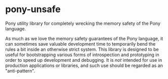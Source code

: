 # pony-unsafe

Pony utility library for completely wrecking the memory safety of the Pony language.

As much as we love the memory safety guarantees of the Pony language, it can sometimes save valuable development time to temporarily bend the rules a bit inside an otherwise strict system. This library is designed to be useful for bootstrapping various forms of introspection and prototyping in order to speed up development and debugging. It is *not* intended for use in production applications or libraries, and such use should be regarded as an "anti-pattern".
